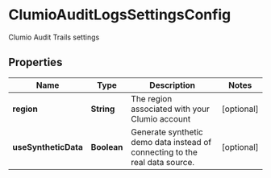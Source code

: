 

# ClumioAuditLogsSettingsConfig

Clumio Audit Trails settings

## Properties

| Name | Type | Description | Notes |
|------------ | ------------- | ------------- | -------------|
|**region** | **String** | The region associated with your Clumio account |  [optional] |
|**useSyntheticData** | **Boolean** | Generate synthetic demo data instead of connecting to the real data source. |  [optional] |



